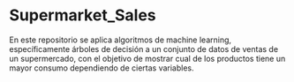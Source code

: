 # Supermarket_Sales
En este repositorio se aplica algoritmos de machine learning, específicamente árboles de decisión a un conjunto de datos de ventas de un supermercado, con el objetivo de mostrar cual de los productos tiene un mayor consumo dependiendo de ciertas variables. 
